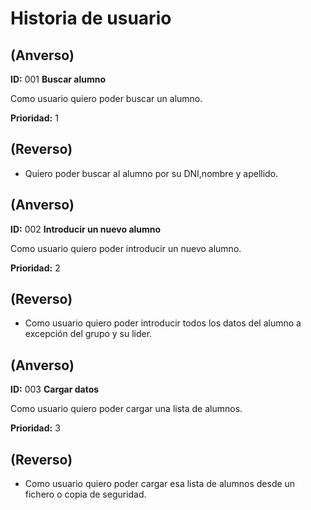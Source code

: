 # Historia de usuario


## (**Anverso**)

**ID:** 001 **Buscar alumno**

Como usuario quiero poder buscar un alumno.

**Prioridad:** 1

## (**Reverso**)

+ Quiero poder buscar al alumno por su DNI,nombre y apellido.



## (**Anverso**)

**ID:** 002 **Introducir un nuevo  alumno**

Como usuario quiero poder introducir un nuevo  alumno.

**Prioridad:** 2

## (**Reverso**)

+ Como usuario quiero poder introducir todos los datos del alumno a excepción del grupo y su lider.

## (**Anverso**)

**ID:** 003 **Cargar datos**

Como usuario quiero poder cargar una lista de alumnos.

**Prioridad:** 3

## (**Reverso**)

+ Como usuario quiero poder cargar esa lista de alumnos desde un fichero o copia de seguridad.
                                                       
                                                       
